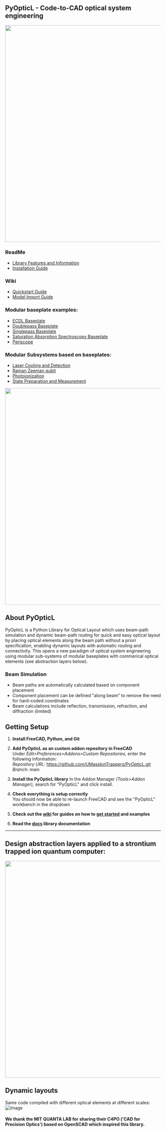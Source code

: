 ## PyOpticL - Code-to-CAD optical system engineering


<img src="https://github.com/user-attachments/assets/b24b1d63-7b17-4de1-95dd-dcf176b8d9d6" width=700>

<!-- Trapped Ion quantum computer at UMass Amherst engineered with PyOpticL: -->
<!-- <img src="https://github.com/user-attachments/assets/1dbe2986-20e2-4f4e-9b4c-00dd31a4b656" width=50%> -->

### ReadMe
* [Library Features and Information](https://github.com/UMassIonTrappers/PyOpticL#about-PyOpticL)
* [Installation Guide](https://github.com/UMassIonTrappers/PyOpticL#getting-setup)

### Wiki
* [Quickstart Guide](https://github.com/UMassIonTrappers/PyOpticL/wiki#quickstart-guide)
* [Model Import Guide](https://github.com/UMassIonTrappers/PyOpticL/wiki#model-import-guide)
  
### Modular baseplate examples:
* [ECDL Baseplate](https://github.com/UMassIonTrappers/PyOpticL/wiki/ECDL-Baseplate)
* [Doublepass Baseplate](https://github.com/UMassIonTrappers/PyOpticL/wiki/Doublepass-Baseplate)
* [Singlepass Baseplate](https://github.com/UMassIonTrappers/PyOpticL/wiki/Singlepass-Baseplate)
* [Saturation Absorption Spectroscopy Baseplate](https://github.com/UMassIonTrappers/PyOpticL/wiki/Saturation-Absoption-Spectroscopy-Baseplate)
* [Periscope](https://github.com/UMassIonTrappers/PyOpticL/wiki/Periscope)
### Modular Subsystems based on baseplates:
* [Laser Cooling and Detection](https://github.com/UMassIonTrappers/PyOpticL/wiki/Subsystem-%E2%80%90-Laser-Cooling)
* [Raman Zeeman qubit](https://github.com/UMassIonTrappers/PyOpticL/wiki/Subsystem-%E2%80%90-Raman)
* [Photoionization](https://github.com/UMassIonTrappers/PyOpticL/wiki/Subsystem-%E2%80%90-Photoionization-Laser)
* [State Preparation and Measurement](https://github.com/UMassIonTrappers/PyOpticL/wiki/Subsystem-%E2%80%90-SPAM)
<img src="https://github.com/user-attachments/assets/728fd555-c74e-45da-b026-38bfa01f9a87" width=700>


## About PyOpticL
PyOpticL is a Python Library for Optical Layout which uses beam-path simulation and dynamic beam-path routing for quick and easy optical layout by placing optical elements along the beam path without a priori specification, enabling dynamic layouts with automatic routing and connectivity. This opens a new paradigm of optical system engineering using modular sub-systems of modular baseplates with commerical optical elements (see abstraction layers below).

### Beam Simulation
* Beam paths are automatically calculated based on component placement
* Component placement can be defined "along beam" to remove the need for hard-coded coordinates
* Beam calculations include reflection, transmission, refraction, and diffraction (limited)


## Getting Setup

1. **Install FreeCAD, Python, and Git**

2. **Add PyOpticL as an custom addon repository in FreeCAD**  
	Under _Edit>Preferences>Addons>Custom Repositories,_ enter the following information: \
    _Repository URL:_ https://github.com/UMassIonTrappers/PyOpticL.git \
    _Branch:_ main

3. **Install the PyOpticL library**
    In the Addon Manager _(Tools>Addon Manager),_ search for "PyOpticL" and click install.
		
4. **Check everything is setup correctly**  
   You should now be able to re-launch FreeCAD and see the "PyOpticL" workbench in the dropdown
   <!-- <img width="250" alt="Screenshot 2023-10-27 225345" src="https://github.com/user-attachments/assets/7a43cac3-7d3b-4a3b-8e5f-189f39729251"> -->

5. **Check out the [wiki](https://github.com/UMassIonTrappers/PyOpticL/wiki) for guides on how to [get started](https://github.com/UMassIonTrappers/PyOpticL/wiki#quickstart-guide) and examples**

6. **Read the [docs](https://github.com/UMassIonTrappers/PyOpticL/tree/main/docs) library documentation**

___



## Design abstraction layers applied to a strontium trapped ion quantum computer:

<img src="https://github.com/user-attachments/assets/75341182-ff6c-4106-bd7c-8fa9ee56bba2" width=700>


## Dynamic layouts 
Same code compiled with different optical elements at different scales:
![image](https://github.com/user-attachments/assets/5340ac9b-0a6f-4758-803f-e5a5f15b18a3)

<!--
### Modular Doublepass Baseplate (f50 & f100 design)
<p align="center">
  <img src="https://github.com/user-attachments/assets/5d332f5a-defc-4eb4-8ca6-a720dad9cfe6" alt="doublepass_f50_f100" width="55%" />
</p>


### Simple ECDL (all off-the-shelf components)
![image](https://github.com/user-attachments/assets/41fba0be-d6c5-48b3-9fd5-c1e4fdddcd74)
-->

#### We thank the MIT QUANTA LAB for sharing their C4PO ('CAD for Precision Optics') based on OpenSCAD which inspired this library.
